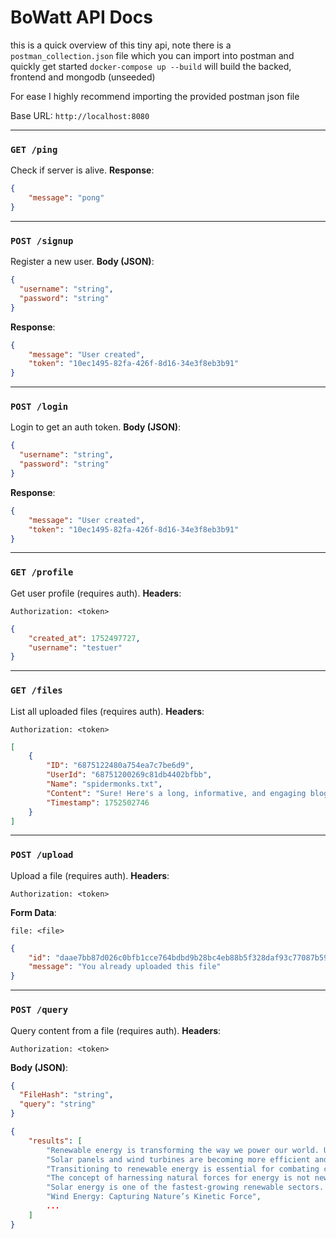 
# BoWatt API Docs
this is a quick overview of this tiny api, note there is a `postman_collection.json` file which you can import into postman and quickly get started `docker-compose up --build` will build the backed, frontend and mongodb (unseeded)

For ease I highly recommend importing the provided postman json file

Base URL: `http://localhost:8080`

---

### `GET /ping`

Check if server is alive.
**Response**: 
```json
{
    "message": "pong"
}
```

---

### `POST /signup`

Register a new user.
**Body (JSON)**:

```json
{
  "username": "string",
  "password": "string"
}
```

**Response**: 
```json
{
    "message": "User created",
    "token": "10ec1495-82fa-426f-8d16-34e3f8eb3b91"
}
```

---

### `POST /login`

Login to get an auth token.
**Body (JSON)**:

```json
{
  "username": "string",
  "password": "string"
}
```


**Response**: 
```json
{
    "message": "User created",
    "token": "10ec1495-82fa-426f-8d16-34e3f8eb3b91"
}
```

---

### `GET /profile`

Get user profile (requires auth).
**Headers**:

```
Authorization: <token>
```

```json
{
    "created_at": 1752497727,
    "username": "testuer"
}
```

---

### `GET /files`

List all uploaded files (requires auth).
**Headers**:

```
Authorization: <token>
```

```json
[
    {
        "ID": "6875122480a754ea7c7be6d9",
        "UserId": "68751200269c81db4402bfbb",
        "Name": "spidermonks.txt",
        "Content": "Sure! Here's a long, informative, and engaging blog post about **spider monkey...",
        "Timestamp": 1752502746
    }
]
```

---

### `POST /upload`

Upload a file (requires auth).
**Headers**:

```
Authorization: <token>
```

**Form Data**:

```
file: <file>
```

```json
{
    "id": "daae7bb87d026c0bfb1cce764bdbd9b28bc4eb88b5f328daf93c77087b5922cc",
    "message": "You already uploaded this file"
}
```

---

### `POST /query`

Query content from a file (requires auth).
**Headers**:

```
Authorization: <token>
```

**Body (JSON)**:

```json
{
  "FileHash": "string",
  "query": "string"
}
```

```json
{
    "results": [
        "Renewable energy is transforming the way we power our world. Unlike fossil fuels, renewable sources such as solar, wind, hydro, and geothermal are naturally replenished and have a much lower environmental impact. By harnessing these resources, we can reduce greenhouse gas emissions, improve air quality, and create new jobs in the green economy.",
        "Solar panels and wind turbines are becoming more efficient and affordable, making clean energy accessible to more people than ever before. Governments and businesses are investing in renewable infrastructure, recognizing its potential to drive economic growth while protecting the planet.",
        "Transitioning to renewable energy is essential for combating climate change and ensuring a sustainable future for generations to come. By supporting clean energy initiatives, we can all play a part in building a healthier, more resilient world.",
        "The concept of harnessing natural forces for energy is not new. For centuries, humans have used windmills to grind grain and waterwheels to power machinery. However, the industrial revolution shifted the world’s focus to coal, oil, and gas, which fueled unprecedented growth but also led to environmental degradation. In recent decades, the urgent need to address climate change has reignited interest in renewable energy sources.",
        "Solar energy is one of the fastest-growing renewable sectors. Photovoltaic (PV) panels convert sunlight directly into electricity, while solar thermal systems use the sun’s heat for water heating and industrial processes. Advances in solar technology have dramatically reduced costs, making solar power competitive with traditional energy sources in many regions. Large-scale solar farms and rooftop installations are now common sights in both urban and rural landscapes.",
        "Wind Energy: Capturing Nature’s Kinetic Force",
        ...
    ]
}
```
